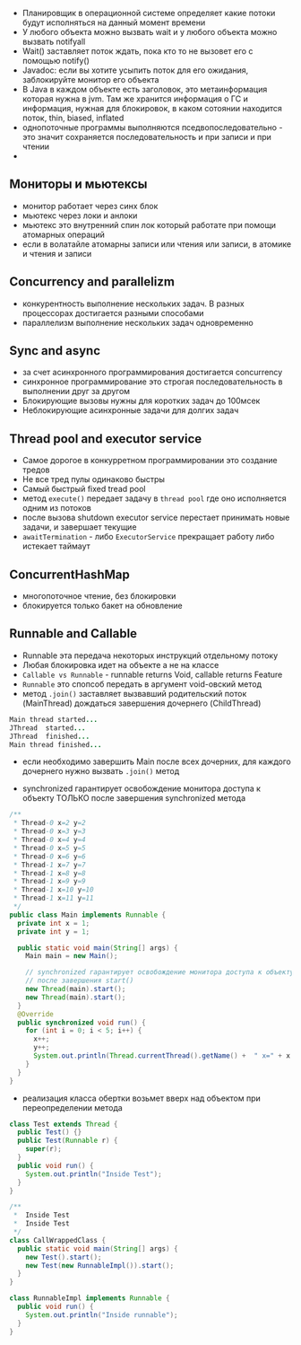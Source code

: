 

- Планировщик в операционной системе определяет какие потоки будут исполняться на данный момент времени
- У любого объекта можно вызвать wait и у любого объекта можно вызвать notifyall
- Wait() заставляет поток ждать, пока кто то не вызовет его с помощью notify()
- Javadoc: если вы хотите усыпить поток для его ожидания, заблокируйте монитор его объекта
- В Java в каждом объекте есть заголовок, это метаинформация которая нужна в jvm. Там же хранится информация о ГС и информация, нужная для блокировок, в каком сотоянии находится поток, thin, biased, inflated
- однопоточные программы выполняются пседвопоследовательно - это значит сохраняется последовательность и при записи и при чтении
- 

## Мониторы и мьютексы
- монитор работает через синх блок
- мьютекс через локи и анлоки
- мьютекс это внутренний спин лок который работате при помощи атомарных операций
- если в волатайле атомарны записи или чтения или записи, в атомике и чтения и записи

## Concurrency and parallelizm
- конкурентность выполнение нескольких задач. В разных процессорах достигается разными способами
- параллелизм выполнение нескольких задач одновременно

## Sync and async
- за счет асинхронного программирования достигается concurrency
- синхронное программирование это строгая последовательность в выполнении друг за другом
- Блокирующие вызовы нужны для коротких задач до 100мсек
- Неблокирующие асинхронные задачи для долгих задач

## Thread pool and executor service
- Самое дорогое в конкурретном программировании это создание тредов
- Не все тред пулы одинаково быстры
- Самый быстрый fixed tread pool
- метод `execute()` передает задачу в `thread pool` где оно исполняется одним из потоков
- после вызова shutdown executor service перестает принимать новые задачи, и завершает текущие
- `awaitTermination` - либо `ExecutorService` прекращает работу либо истекает таймаут

## СoncurrentHashMap
- многопоточное чтение, без блокировки
- блокируется только бакет на обновление

## Runnable and Callable
- Runnable эта передача некоторых инструкций отдельному потоку
- Любая блокировка идет на объекте а не на классе 
- `Callable vs Runnable` - runnable returns Void, callable returns Feature
- `Runnable` это спопсоб передать в аргумент void-овский метод
- метод `.join()` заставляет вызвавший родительский поток (MainThread) дождаться завершения дочернего (ChildThread)
```java
Main thread started...
JThread  started... 
JThread  finished... 
Main thread finished...
```
- если необходимо завершить Main после всех дочерних, для каждого дочернего нужно вызвать `.join()` метод

- synchronized гарантирует освобождение монитора доступа к объекту ТОЛЬКО  после завершения synchronized метода 
```Java
/**
 * Thread-0 x=2 y=2
 * Thread-0 x=3 y=3
 * Thread-0 x=4 y=4
 * Thread-0 x=5 y=5
 * Thread-0 x=6 y=6
 * Thread-1 x=7 y=7
 * Thread-1 x=8 y=8
 * Thread-1 x=9 y=9
 * Thread-1 x=10 y=10
 * Thread-1 x=11 y=11
 */
public class Main implements Runnable {
  private int x = 1;
  private int y = 1;

  public static void main(String[] args) {
    Main main = new Main();

    // synchronized гарантирует освобождение монитора доступа к объекту
    // после завершения start()
    new Thread(main).start();
    new Thread(main).start();
  }
  @Override
  public synchronized void run() {
    for (int i = 0; i < 5; i++) {
      x++;
      y++;
      System.out.println(Thread.currentThread().getName() +  " x=" + x + " y=" + y);
    }
  }
}
```

- реализация класса обертки возьмет вверх над объектом при переопределении метода
```Java
class Test extends Thread {
  public Test() {}
  public Test(Runnable r) {
    super(r);
  }
  public void run() {
    System.out.println("Inside Test");
  }
}

/**
 *  Inside Test
 *  Inside Test
 */
class CallWrappedClass {
  public static void main(String[] args) {
    new Test().start();
    new Test(new RunnableImpl()).start();
  }
}

class RunnableImpl implements Runnable {
  public void run() {
    System.out.println("Inside runnable");
  }
}
```

